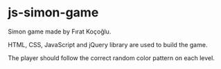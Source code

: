 # js-simon-game

Simon game made by Fırat Koçoğlu.

HTML, CSS, JavaScript and jQuery library are used to build the game.

The player should follow the correct random color pattern on each level.
